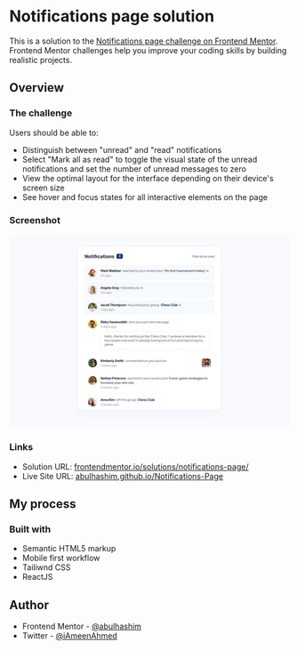 # Notifications page solution

This is a solution to the [Notifications page challenge on Frontend Mentor](https://www.frontendmentor.io/challenges/notifications-page-DqK5QAmKbC). Frontend Mentor challenges help you improve your coding skills by building realistic projects.

## Overview

### The challenge

Users should be able to:

- Distinguish between "unread" and "read" notifications
- Select "Mark all as read" to toggle the visual state of the unread notifications and set the number of unread messages to zero
- View the optimal layout for the interface depending on their device's screen size
- See hover and focus states for all interactive elements on the page

### Screenshot

![Desktop Design](design/desktop-design.jpg)

### Links

- Solution URL: [frontendmentor.io/solutions/notifications-page/](https://www.frontendmentor.io/solutions/notifications-page-z3_JF-v-4-)
- Live Site URL: [abulhashim.github.io/Notifications-Page](https://abulhashim.github.io/Notifications-Page/)

## My process

### Built with

- Semantic HTML5 markup
- Mobile first workflow
- Tailiwnd CSS
- ReactJS

## Author

- Frontend Mentor - [@abulhashim](https://www.frontendmentor.io/profile/abulhashim)
- Twitter - [@iAmeenAhmed](https://www.twitter.com/iAmeenAhmed)

